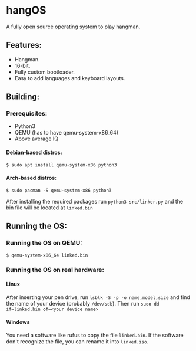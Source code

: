 # hangOS
A fully open source operating system to play hangman.

## Features:
- Hangman.
- 16-bit.
- Fully custom bootloader.
- Easy to add languages and keyboard layouts.

## Building:
### Prerequisites:
- Python3
- QEMU (has to have qemu-system-x86_64)
- Above average IQ
#### Debian-based distros:
```
$ sudo apt install qemu-system-x86 python3
```
#### Arch-based distros:
```
$ sudo pacman -S qemu-system-x86 python3
```
After installing the required packages run `python3 src/linker.py` and the bin file will be located at  `linked.bin` 
## Running the OS:
### Running the OS on QEMU:
```
$ qemu-system-x86_64 linked.bin
```
### Running the OS on real hardware:
#### Linux
After inserting your pen drive, run `lsblk -S -p -o name,model,size` and find the name of your device (probably `/dev/sdb`).
Then run `sudo dd if=linked.bin of=<your device name>`
#### Windows
You need a software like rufus to copy the file `linked.bin`.
If the software don't recognize the file, you can rename it into `linked.iso`.
